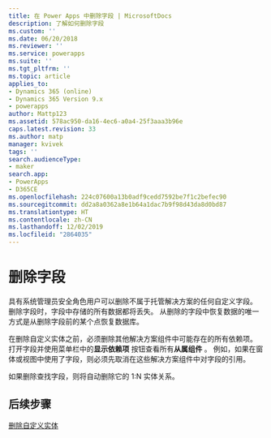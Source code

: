 ```yaml
---
title: 在 Power Apps 中删除字段 | MicrosoftDocs
description: 了解如何删除字段
ms.custom: ''
ms.date: 06/20/2018
ms.reviewer: ''
ms.service: powerapps
ms.suite: ''
ms.tgt_pltfrm: ''
ms.topic: article
applies_to:
- Dynamics 365 (online)
- Dynamics 365 Version 9.x
- powerapps
author: Mattp123
ms.assetid: 578ac950-da16-4ec6-a0a4-25f3aaa3b96e
caps.latest.revision: 33
ms.author: matp
manager: kvivek
tags: ''
search.audienceType:
- maker
search.app:
- PowerApps
- D365CE
ms.openlocfilehash: 224c07600a13b0adf9cedd7592be7f1c2befec90
ms.sourcegitcommit: dd2a8a0362a8e1b64a1dac7b9f98d43da8d0bd87
ms.translationtype: HT
ms.contentlocale: zh-CN
ms.lasthandoff: 12/02/2019
ms.locfileid: "2864035"
---
```

# <a name="delete-fields"></a>删除字段

<a name="BKMK_DeletingFields"></a>   
 
 具有系统管理员安全角色用户可以删除不属于托管解决方案的任何自定义字段。 删除字段时，字段中存储的所有数据都将丢失。 从删除的字段中恢复数据的唯一方式是从删除字段前的某个点恢复数据库。  
  
 在删除自定义实体之前，必须删除其他解决方案组件中可能存在的所有依赖项。 打开字段并使用菜单栏中的**显示依赖项** 按钮查看所有**从属组件** 。 例如，如果在窗体或视图中使用了字段，则必须先取消在这些解决方案组件中对字段的引用。  
  
 如果删除查找字段，则将自动删除它的 1:N 实体关系。  

 ## <a name="next-steps"></a>后续步骤

 [删除自定义实体](data-platform-delete-entity.md)
